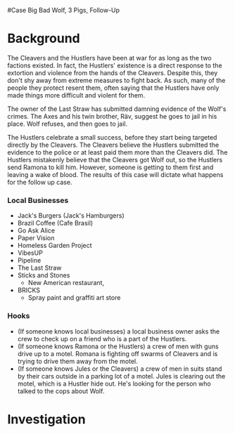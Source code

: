 #Case Big Bad Wolf, 3 Pigs, Follow-Up
# Background

The Cleavers and the Hustlers have been at war for as long as the two factions existed. In fact, the Hustlers' existence is a direct response to the extortion and violence from the hands of the Cleavers. Despite this, they don't shy away from extreme measures to fight back. As such, many of the people they protect resent them, often saying that the Hustlers have only made things more difficult and violent for them.

The owner of the Last Straw has submitted damning evidence of the Wolf's crimes. The Axes and his twin brother, Räv, suggest he goes to jail in his place. Wolf refuses, and then goes to jail.

The Hustlers celebrate a small success, before they start being targeted directly by the Cleavers. The Cleavers believe the Hustlers submitted the evidence to the police or at least paid them more than the Cleavers did. The Hustlers mistakenly believe that the Cleavers got Wolf out, so the Hustlers send Ramona to kill him. However, someone is getting to them first and leaving a wake of blood. The results of this case will dictate what happens for the follow up case.

### Local Businesses
- Jack's Burgers (Jack's Hamburgers)
- Brazil Coffee (Cafe Brasil)
- Go Ask Alice
- Paper Vision
- Homeless Garden Project
- VibesUP
- Pipeline
- The Last Straw
- Sticks and Stones
	- New American restaurant,
- BRICKS
	- Spray paint and graffiti art store

### Hooks
- (If someone knows local businesses) a local business owner asks the crew to check up on a friend who is a part of the Hustlers.
- (If someone knows Ramona or the Hustlers) a crew of men with guns drive up to a motel. Romana is fighting off swarms of Cleavers and is trying to drive them away from the motel.
- (If someone knows Jules or the Cleavers) a crew of men in suits stand by their cars outside in a parking lot of a motel. Jules is clearing out the motel, which is a Hustler hide out. He's looking for the person who talked to the cops about Wolf.
# Investigation
##### 